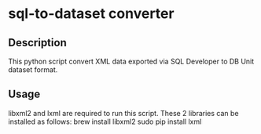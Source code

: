 sql-to-dataset converter
==============

Description
--------------
This python script convert XML data exported via SQL Developer to DB Unit dataset format.

Usage
--------------
libxml2 and lxml are required to run this script. These 2 libraries can be installed as follows:
      brew install libxml2
      sudo pip install lxml
